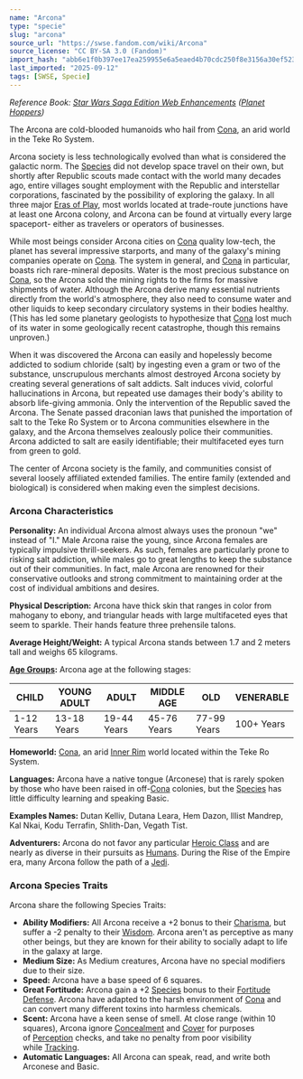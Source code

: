 ```yaml
---
name: "Arcona"
type: "specie"
slug: "arcona"
source_url: "https://swse.fandom.com/wiki/Arcona"
source_license: "CC BY-SA 3.0 (Fandom)"
import_hash: "abb6e1f0b397ee17ea259955e6a5eaed4b70cdc250f8e3156a30ef523f35b506"
last_imported: "2025-09-12"
tags: [SWSE, Specie]
---
```

*Reference Book: [Star Wars Saga Edition Web Enhancements](https://swse.fandom.com/wiki/Star_Wars_Saga_Edition_Web_Enhancements) ([Planet Hoppers](https://swse.fandom.com/wiki/Planet_Hoppers))*

The Arcona are cold-blooded humanoids who hail from [Cona](https://swse.fandom.com/wiki/Cona), an arid world in the Teke Ro System.

Arcona society is less technologically evolved than what is considered the galactic norm. The [Species](https://swse.fandom.com/wiki/Species) did not develop space travel on their own, but shortly after Republic scouts made contact with the world many decades ago, entire villages sought employment with the Republic and interstellar corporations, fascinated by the possibility of exploring the galaxy. In all three major [Eras of Play](https://swse.fandom.com/wiki/Eras_of_Play), most worlds located at trade-route junctions have at least one Arcona colony, and Arcona can be found at virtually every large spaceport- either as travelers or operators of businesses.

While most beings consider Arcona cities on [Cona](https://swse.fandom.com/wiki/Cona) quality low-tech, the planet has several impressive starports, and many of the galaxy's mining companies operate on [Cona](https://swse.fandom.com/wiki/Cona). The system in general, and [Cona](https://swse.fandom.com/wiki/Cona) in particular, boasts rich rare-mineral deposits. Water is the most precious substance on [Cona](https://swse.fandom.com/wiki/Cona), so the Arcona sold the mining rights to the firms for massive shipments of water. Although the Arcona derive many essential nutrients directly from the world's atmosphere, they also need to consume water and other liquids to keep secondary circulatory systems in their bodies healthy. (This has led some planetary geologists to hypothesize that [Cona](https://swse.fandom.com/wiki/Cona) lost much of its water in some geologically recent catastrophe, though this remains unproven.)

When it was discovered the Arcona can easily and hopelessly become addicted to sodium chloride (salt) by ingesting even a gram or two of the substance, unscrupulous merchants almost destroyed Arcona society by creating several generations of salt addicts. Salt induces vivid, colorful hallucinations in Arcona, but repeated use damages their body's ability to absorb life-giving ammonia. Only the intervention of the Republic saved the Arcona. The Senate passed draconian laws that punished the importation of salt to the Teke Ro System or to Arcona communities elsewhere in the galaxy, and the Arcona themselves zealously police their communities. Arcona addicted to salt are easily identifiable; their multifaceted eyes turn from green to gold.

The center of Arcona society is the family, and communities consist of several loosely affiliated extended families. The entire family (extended and biological) is considered when making even the simplest decisions.

### Arcona Characteristics
**Personality:** An individual Arcona almost always uses the pronoun "we" instead of "I." Male Arcona raise the young, since Arcona females are typically impulsive thrill-seekers. As such, females are particularly prone to risking salt addiction, while males go to great lengths to keep the substance out of their communities. In fact, male Arcona are renowned for their conservative outlooks and strong commitment to maintaining order at the cost of individual ambitions and desires.

**Physical Description:** Arcona have thick skin that ranges in color from mahogany to ebony, and triangular heads with large multifaceted eyes that seem to sparkle. Their hands feature three prehensile talons.

**Average Height/Weight:** A typical Arcona stands between 1.7 and 2 meters tall and weighs 65 kilograms.

**[Age Groups](https://swse.fandom.com/wiki/Age_Groups):** Arcona age at the following stages:

| CHILD | YOUNG ADULT | ADULT | MIDDLE AGE | OLD | VENERABLE |
| --- | --- | --- | --- | --- | --- |
| 1-12 Years | 13-18 Years | 19-44 Years | 45-76 Years | 77-99 Years | 100+ Years |

**Homeworld:** [Cona](https://swse.fandom.com/wiki/Cona), an arid [Inner Rim](https://swse.fandom.com/wiki/Inner_Rim) world located within the Teke Ro System.

**Languages:** Arcona have a native tongue (Arconese) that is rarely spoken by those who have been raised in off-[Cona](https://swse.fandom.com/wiki/Cona) colonies, but the [Species](https://swse.fandom.com/wiki/Species) has little difficulty learning and speaking Basic.

**Examples Names:** Dutan Kelliv, Dutana Leara, Hem Dazon, Illist Mandrep, Kal Nkai, Kodu Terrafin, Shlith-Dan, Vegath Tist.

**Adventurers:** Arcona do not favor any particular [Heroic Class](https://swse.fandom.com/wiki/Heroic_Class) and are nearly as diverse in their pursuits as [Humans](https://swse.fandom.com/wiki/Humans). During the Rise of the Empire era, many Arcona follow the path of a [Jedi](https://swse.fandom.com/wiki/Jedi).

### Arcona Species Traits
Arcona share the following Species Traits:
- **Ability Modifiers:** All Arcona receive a +2 bonus to their [Charisma](https://swse.fandom.com/wiki/Charisma), but suffer a -2 penalty to their [Wisdom](https://swse.fandom.com/wiki/Wisdom). Arcona aren't as perceptive as many other beings, but they are known for their ability to socially adapt to life in the galaxy at large.
- **Medium Size:** As Medium creatures, Arcona have no special modifiers due to their size.
- **Speed:** Arcona have a base speed of 6 squares.
- **Great Fortitude:** Arcona gain a +2 [Species](https://swse.fandom.com/wiki/Species) bonus to their [Fortitude Defense](https://swse.fandom.com/wiki/Fortitude_Defense). Arcona have adapted to the harsh environment of [Cona](https://swse.fandom.com/wiki/Cona) and can convert many different toxins into harmless chemicals.
- **Scent:** Arcona have a keen sense of smell. At close range (within 10 squares), Arcona ignore [Concealment](https://swse.fandom.com/wiki/Concealment) and [Cover](https://swse.fandom.com/wiki/Cover) for purposes of [Perception](https://swse.fandom.com/wiki/Perception) checks, and take no penalty from poor visibility while [Tracking](https://swse.fandom.com/wiki/Tracking).
- **Automatic Languages:** All Arcona can speak, read, and write both Arconese and Basic.